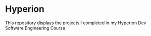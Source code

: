 # Hyperion
This repository displays the projects I completed in my Hyperion Dev Software Engineering Course
